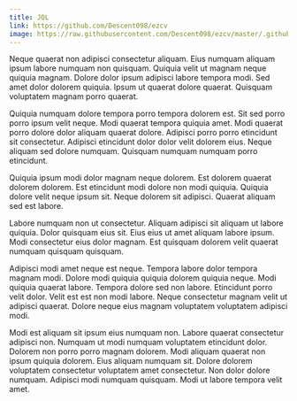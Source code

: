 ```yaml
---
title: JQL
link: https://github.com/Descent098/ezcv
image: https://raw.githubusercontent.com/Descent098/ezcv/master/.github/logo.png
---
```


Neque quaerat non adipisci consectetur aliquam. Eius numquam aliquam ipsum labore numquam non quisquam. Quiquia velit ut magnam neque quiquia magnam. Dolore dolor ipsum adipisci labore tempora modi. Sed amet dolor dolorem quiquia. Ipsum ut quaerat dolore quaerat. Quisquam voluptatem magnam porro quaerat.

Quiquia numquam dolore tempora porro tempora dolorem est. Sit sed porro porro ipsum velit neque. Modi quaerat tempora quiquia amet. Modi quaerat porro dolore dolor aliquam quaerat dolore. Adipisci porro porro etincidunt sit consectetur. Adipisci etincidunt dolor dolor velit dolorem eius. Neque aliquam sed dolore numquam. Quisquam numquam numquam porro etincidunt.

Quiquia ipsum modi dolor magnam neque dolorem. Est dolorem quaerat dolorem dolorem. Est etincidunt modi dolore non modi quiquia. Quiquia dolore velit neque ipsum sit. Neque dolorem sit adipisci. Quaerat aliquam sed est labore.

Labore numquam non ut consectetur. Aliquam adipisci sit aliquam ut labore quiquia. Dolor quisquam eius sit. Eius eius ut amet aliquam labore ipsum. Modi consectetur eius dolor magnam. Est quisquam dolorem velit quaerat numquam quisquam quisquam.

Adipisci modi amet neque est neque. Tempora labore dolor tempora magnam modi. Dolore modi quiquia quiquia dolorem quiquia neque. Modi quiquia quaerat labore. Tempora dolore sed non labore. Etincidunt porro velit dolor. Velit est est non modi labore. Neque consectetur magnam velit ut adipisci quaerat. Dolore neque eius magnam voluptatem voluptatem adipisci modi.

Modi est aliquam sit ipsum eius numquam non. Labore quaerat consectetur adipisci non. Numquam ut modi numquam voluptatem etincidunt dolor. Dolorem non porro porro magnam dolorem. Modi aliquam quaerat non ipsum quiquia dolorem. Eius aliquam numquam sit. Dolore dolorem voluptatem consectetur voluptatem amet consectetur. Non dolor dolore numquam. Adipisci modi numquam quisquam. Modi ut labore tempora velit amet.
    